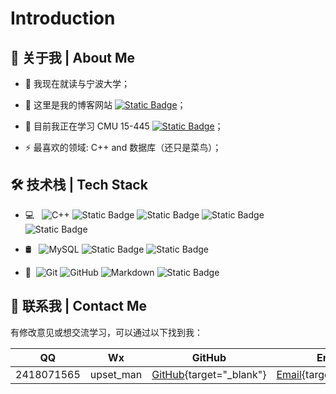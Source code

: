 
# Introduction

## 👋 关于我 | About Me

- 🔭 我现在就读与宁波大学；

- 💬 这里是我的博客网站 [![Static Badge](https://img.shields.io/badge/Made%20By%20CYB-black?logo=github)](https://idle-lab.github.io/ )；

- 🌱 目前我正在学习 CMU 15-445 [![Static Badge](https://img.shields.io/badge/CMU-%23E4202E?logo=databricks&label=15-445)](https://15445.courses.cs.cmu.edu/fall2023/)；

- ⚡ 最喜欢的领域:  C++ and 数据库（还只是菜鸟）；

## 🛠 技术栈 | Tech Stack

- 💻 &#160; ![C++](https://img.shields.io/badge/C%2B%2B-333333?logo=cplusplus&logoColor=%2300599C)
![Static Badge](https://img.shields.io/badge/Linux-333333?logo=Linux&logoColor=%23FCC624)
![Static Badge](https://img.shields.io/badge/Python-333333?logo=python&logoColor=%233776AB)
![Static Badge](https://img.shields.io/badge/Command-333333?logo=gnubash&logoColor=%230A0D14)
![Static Badge](https://img.shields.io/badge/GO-333333?logo=go&logoColor=%2300ADD8)


- 🛢 &#160; ![MySQL](https://img.shields.io/badge/-MySQL-333333?style=flat&logo=mysql)
![Static Badge](https://img.shields.io/badge/Bustub-333333?logo=baserow&logoColor=%23CA2133)
![Static Badge](https://img.shields.io/badge/clickhouse-333333?logo=clickhouse&logoColor=%23FFCC01)


- 🔧 &#160;![Git](https://img.shields.io/badge/-Git-333333?style=flat&logo=git)
![GitHub](https://img.shields.io/badge/-GitHub-333333?style=flat&logo=github)
![Markdown](https://img.shields.io/badge/-Markdown-333333?style=flat&logo=markdown)
![Static Badge](https://img.shields.io/badge/docker-333333?logo=docker&logoColor=%232496ED)



## 💌 联系我 | Contact Me

有修改意见或想交流学习，可以通过以下找到我：

|QQ|Wx|GitHub|Email|
|:-:|:-:|:-:|:-:|
|2418071565|upset_man|[GitHub](https://github.com/idle-lab){target="_blank"}|[Email](mailto:IdelCyb@163.com){target="_blank"}|